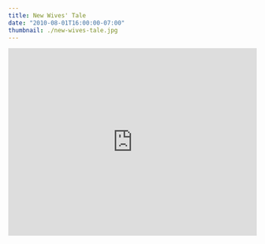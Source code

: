 ```yaml
---
title: New Wives' Tale
date: "2010-08-01T16:00:00-07:00"
thumbnail: ./new-wives-tale.jpg
---
```


<iframe src="https://open.spotify.com/embed/album/7hippNatzXIFuxvkdbIpgA" width="100%" height="380" frameborder="0" allowtransparency="true" allow="encrypted-media"></iframe>
